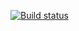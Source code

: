 [![Build status](https://ci.appveyor.com/api/projects/status/olb5goto9i1sak81/branch/master?svg=true)](https://ci.appveyor.com/project/MaxBaks/lecture-4-task2/branch/master)